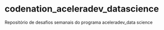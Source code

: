 # codenation_aceleradev_datascience
Repositório de desafios semanais  do programa aceleradev_data science

